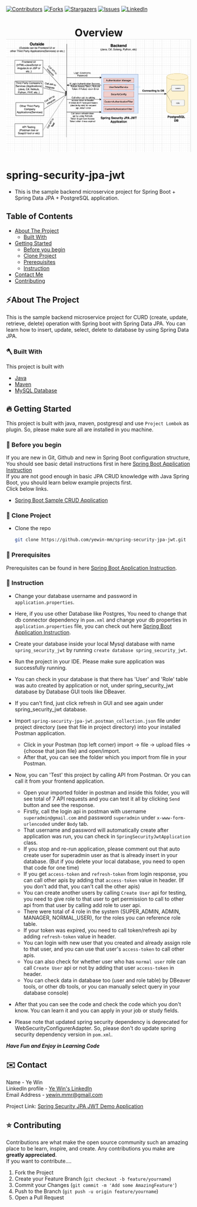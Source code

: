 <!-- PROJECT SHIELDS -->

<!--
*** I'm using markdown "reference style" links for readability.
*** Reference links are enclosed in brackets [ ] instead of parentheses ( ).
*** See the bottom of this document for the declaration of the reference variables
*** for contributors-url, forks-url, etc. This is an optional, concise syntax you may use.
*** https://www.markdownguide.org/basic-syntax/#reference-style-links
-->
[![Contributors][contributors-shield]][contributors-url]
[![Forks][forks-shield]][forks-url]
[![Stargazers][stars-shield]][stars-url]
[![Issues][issues-shield]][issues-url]
[![LinkedIn][linkedin-shield]][linkedin-url]

<!-- MARKDOWN LINKS & IMAGES -->
<!-- https://www.markdownguide.org/basic-syntax/#reference-style-links -->
[contributors-shield]: https://img.shields.io/github/contributors/yewin-mm/spring-security-jpa-jwt.svg?style=for-the-badge
[contributors-url]: https://github.com/yewin-mm/spring-security-jpa-jwt/graphs/contributors
[forks-shield]: https://img.shields.io/github/forks/yewin-mm/spring-security-jpa-jwt.svg?style=for-the-badge
[forks-url]: https://github.com/yewin-mm/spring-security-jpa-jwt/network/members
[stars-shield]: https://img.shields.io/github/stars/yewin-mm/spring-security-jpa-jwt.svg?style=for-the-badge
[stars-url]: https://github.com/yewin-mm/spring-security-jpa-jwt/stargazers
[issues-shield]: https://img.shields.io/github/issues/yewin-mm/spring-security-jpa-jwt.svg?style=for-the-badge
[issues-url]: https://github.com/yewin-mm/spring-security-jpa-jwt/issues
[linkedin-shield]: https://img.shields.io/badge/-LinkedIn-black.svg?style=for-the-badge&logo=linkedin&colorB=555
[linkedin-url]: https://www.linkedin.com/in/ye-win-1a33a292/
[product-screenshot]: images/screenshot.png


<h1 align="center">
  Overview
  <img src="https://github.com/yewin-mm/spring-security-jpa-jwt/blob/master/github/template/images/overview/Spring_Security_JPA_JWT.png" /><br/>
</h1>

# spring-security-jpa-jwt
* This is the sample backend microservice project for Spring Boot + Spring Data JPA + PostgreSQL application.

<!-- TABLE OF CONTENTS -->
## Table of Contents
- [About The Project](#about-the-project)
    - [Built With](#built-with)
- [Getting Started](#getting-started)
    - [Before you begin](#before-you-begin)
    - [Clone Project](#clone-project)
    - [Prerequisites](#prerequisites)
    - [Instruction](#instruction)
- [Contact Me](#contact)
- [Contributing](#Contributing)


<a name="about-the-project"></a>
## ⚡️About The Project
This is the sample backend microservice project for CURD (create, update, retrieve, delete) operation with Spring boot with Spring Data JPA.
You can learn how to insert, update, select, delete to database by using Spring Data JPA.


<a name="built-with"></a>
### 🪓 Built With
This project is built with
* [Java](https://www.oracle.com/au/java/technologies/javase/javase-jdk8-downloads.html)
* [Maven](https://maven.apache.org/download.cgi)
* [MySQL Database](https://www.postgresql.org/download/)


<a name="getting-started"></a>
## 🔥 Getting Started
This project is built with java, maven, postgresql and use `Project Lombok` as plugin.
So, please make sure all are installed in you machine.


<a name="before-you-begin"></a>
### 🔔 Before you begin
If you are new in Git, Github and new in Spring Boot configuration structure, <br>
You should see basic detail instructions first in here [Spring Boot Application Instruction](https://github.com/yewin-mm/spring-boot-app-instruction)<br>
If you are not good enough in basic JPA CRUD knowledge with Java Spring Boot, you should learn below example projects first. <br>
Click below links.
* [Spring Boot Sample CRUD Application](https://github.com/yewin-mm/spring-boot-sample-crud)


<a name="clone-project"></a>
### 🥡 Clone Project
* Clone the repo
   ```sh
   git clone https://github.com/yewin-mm/spring-security-jpa-jwt.git


<a name="prerequisites"></a>
### 🔑 Prerequisites
Prerequisites can be found in here [Spring Boot Application Instruction](https://github.com/yewin-mm/spring-boot-app-instruction).


<a name="instruction"></a>
### 📝 Instruction
* Change your database username and password in `application.properties`. 
* Here, if you use other Database like Postgres, You need to change that db connector dependency in `pom.xml` and change your db properties in `application.properties` file, you can check out here [Spring Boot Application Instruction](https://github.com/yewin-mm/spring-boot-app-instruction).
* Create your database inside your local Mysql database with name `spring_security_jwt` by running `create database spring_security_jwt`.
* Run the project in your IDE. Please make sure application was successfully running.
* You can check in your database is that there has 'User' and 'Role' table was auto created by application or not, under spring_security_jwt database by Database GUI tools like DBeaver.
* If you can't find, just click refresh in GUI and see again under spring_security_jwt database.

* Import `spring-security-jpa-jwt.postman_collection.json` file under project directory (see that file in project directory) into your installed Postman application.
    * Click in your Postman (top left corner) import -> file -> upload files -> {choose that json file} and open/import.
    * After that, you can see the folder which you import from file in your Postman.
* Now, you can 'Test' this project by calling API from Postman. Or you can call it from your frontend application.
    * Open your imported folder in postman and inside this folder, you will see total of 7 API requests and you can test it all by clicking `Send` button and see the response.
    * Firstly, call the login api in postman with username `superadmin@gmail.com` and password `superadmin` under `x-www-form-urlencoded` under `Body` tab.
    * That username and password will automatically create after application was run, you can check in `SpringSecurityJwtApplication` class.
    * If you stop and re-run application, please comment out that auto create user for superadmin user as that is already insert in your database. (But if you delete your local database, you need to open that code for one time)
    * If you get `access-token` and `refresh-token` from login response, you can call other apis by adding that `access-token` value in header. (If you don't add that, you can't call the other apis)
    * You can create another users by calling `Create User` api for testing, you need to give role to that user to get permission to call to other api from that user by calling add role to user api.
    * There were total of 4 role in the system (SUPER_ADMIN, ADMIN, MANAGER, NORMAL_USER), for the roles you can reference role table.
    * If your token was expired, you need to call token/refresh api by adding `refresh-token` value in header.
    * You can login with new user that you created and already assign role to that user, and you can use that user's `access-token` to call other apis.
    * You can also check for whether user who has `normal user` role can call `Create User` api or not by adding that user `access-token` in header.
    * You can check data in database too (user and role table) by DBeaver tools, or other db tools, or you can manually select query in your database console)

* After that you can see the code and check the code which you don't know. You can learn it and you can apply in your job or study fields.
* Please note that updated spring security dependency is deprecated for WebSecurityConfigurerAdapter. So, please don't do update spring security dependency version in `pom.xml`.

***Have Fun and Enjoy in Learning Code***


<a name="contact"></a>
## ✉️ Contact
Name - Ye Win <br> LinkedIn profile -  [Ye Win's LinkedIn](https://www.linkedin.com/in/ye-win-1a33a292/)  <br> Email Address - yewin.mmr@gmail.com

Project Link: [Spring Security JPA JWT Demo Application](https://github.com/yewin-mm/spring-security-jpa-jwt)


<a name="contributing"></a>
## ⭐ Contributing
Contributions are what make the open source community such an amazing place to be learn, inspire, and create. Any contributions you make are **greatly appreciated**.
<br>If you want to contribute....
1. Fork the Project
2. Create your Feature Branch (`git checkout -b feature/yourname`)
3. Commit your Changes (`git commit -m 'Add some AmazingFeature'`)
4. Push to the Branch (`git push -u origin feature/yourname`)
5. Open a Pull Request

